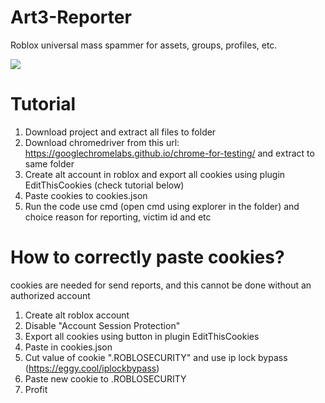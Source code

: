 # Art3-Reporter
Roblox universal mass spammer for assets, groups, profiles, etc.

![](https://github.com/Art3mLapa/Art3-Spammer/assets/76118653/52c2a6a8-3501-473d-9031-4f95ccf0bdae)
# Tutorial

1. Download project and extract all files to folder
2. Download chromedriver from this url: https://googlechromelabs.github.io/chrome-for-testing/ and extract to same folder
3. Create alt account in roblox and export all cookies using plugin EditThisCookies (check tutorial below)
4. Paste cookies to cookies.json
5. Run the code use cmd (open cmd using explorer in the folder) and choice reason for reporting, victim id and etc

# How to correctly paste cookies?
cookies are needed for send reports, and this cannot be done without an authorized account
1. Create alt roblox account
2. Disable "Account Session Protection"
3. Export all cookies using button in plugin EditThisCookies
4. Paste in cookies.json
5. Cut value of cookie ".ROBLOSECURITY" and use ip lock bypass (https://eggy.cool/iplockbypass)
6. Paste new cookie to .ROBLOSECURITY
7. Profit

